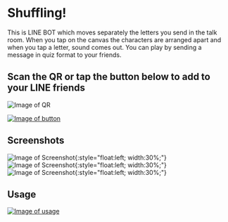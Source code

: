 # Shuffling!
This is LINE BOT which moves separately the letters you send in the talk room.
When you tap on the canvas the characters are arranged apart and when you tap a letter, sound comes out.
You can play by sending a message in quiz format to your friends.
 
 
##  Scan the QR or tap the button below to add to your LINE friends
![Image of QR](https://snst-lab.github.io/shuffling/public/assets/img/qr.png)
 
[![Image of button](https://scdn.line-apps.com/n/line_add_friends/btn/ja.png)](https://line.me/R/ti/p/%40lrz2407g)
 

##  Screenshots
![Image of Screenshot](https://snst-lab.github.io/shuffling/public/assets/img/screenshot1.jpg){:style="float:left; width:30%;"}
![Image of Screenshot](https://snst-lab.github.io/shuffling/public/assets/img/screenshot2.jpg){:style="float:left; width:30%;"}
![Image of Screenshot](https://snst-lab.github.io/shuffling/public/assets/img/screenshot3.jpg){:style="float:left; width:30%;"}

##  Usage
[![Image of usage](https://snst-lab.github.io/shuffling/public/assets/img/usage.jpg)](https://youtu.be/pzyNgw_JXFU)